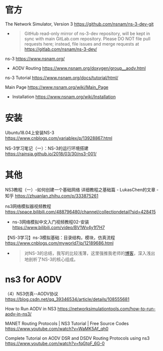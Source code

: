
# 官方

The Network Simulator, Version 3 https://github.com/nsnam/ns-3-dev-git
- > GitHub read-only mirror of ns-3-dev repository, will be kept in sync with main GitLab.com repository. Please DO NOT file pull requests here; instead, file issues and merge requests at https://gitlab.com/nsnam/ns-3-dev/

ns-3 https://www.nsnam.org/
- AODV Routing https://www.nsnam.org/doxygen/group__aodv.html

ns-3 Tutorial https://www.nsnam.org/docs/tutorial/html/

Main Page https://www.nsnam.org/wiki/Main_Page
- Installation https://www.nsnam.org/wiki/Installation

# 安装

Ubuntu18.04上安装NS-3 https://www.cnblogs.com/variablex/p/13928867.html

NS-3学习笔记（一）：NS-3的运行环境搭建 https://rainsia.github.io/2018/03/30/ns3-001/

# 其他

NS3教程（一）-如何创建一个基础网络 详细教程之基础篇 - LukasChen的文章 - 知乎 https://zhuanlan.zhihu.com/p/333875261

ns3网络模拟器视频教程 https://space.bilibili.com/488796480/channel/collectiondetail?sid=428415
- ns-3网络模拟中文入门视频教程02-安装 https://www.bilibili.com/video/BV1Wv4y1f7H7

【NS-3学习】ns-3模拟基础：目录结构，模块，仿真流程 https://www.cnblogs.com/myworld7/p/12189686.html
- > 对NS-3的总结，我写的比较浅薄，这里强推我老师的[博客](https://rainsia.github.io/)，深入浅出地剖析了NS-3的核心组成。

# ns3 for AODV

（4）NS3仿真--AODV协议 https://blog.csdn.net/qq_39346534/article/details/108555681

How to Run AODV in NS3 https://networksimulationtools.com/how-to-run-aodv-in-ns3/

MANET Routing Protocols | NS3 Tutorial | Free Source Codes https://www.youtube.com/watch?v=WaMK5Af_qh0

Complete Tutorial on AODV DSR and DSDV Routing Protocols using ns3 https://www.youtube.com/watch?v=fqGtpF_6G-0
